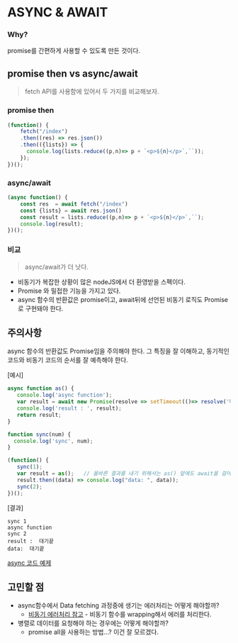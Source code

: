 # ASYNC & AWAIT

### Why?

promise를 간편하게 사용할 수 있도록 만든 것이다.



## promise then vs async/await

> fetch API를 사용함에 있어서 두 가지를 비교해보자.

### promise then

```javascript
(function() {
    fetch("/index")
    .then((res) => res.json())
    .then(({lists}) => {
      console.log(lists.reduce((p,n)=> p + `<p>${n}</p>`,``));
    });
})();
```

### async/await

```javascript
(async function() {
    const res  = await fetch("/index")
    const {lists} = await res.json()
    const result = lists.reduce((p,n)=> p + `<p>${n}</p>`,``);
    console.log(result);
})();
```

### 비교

> async/await가 더 낫다.

- 비동기가 복잡한 상황이 많은 nodeJS에서 더 환영받을 스펙이다.
- Promise 와 밀접한 기능을 가지고 있다.
- async 함수의 반환값은 promise이고, await뒤에 선언된 비동기 로직도 Promise로 구현돼야 한다.

## 주의사항

async 함수의 반환값도 Promise임을 주의해야 한다.
그 특징을 잘 이해하고, 동기적인 코드와 비동기 코드의 순서를 잘 예측해야 한다.

[예시]

```javascript
async function as() {
   console.log('async function');
   var result = await new Promise(resolve => setTimeout(()=> resolve('대기끝'),2000));
   console.log('result : ', result);
   return result;
}

function sync(num) {
  console.log('sync', num);
}

(function() {
   sync(1);
   var result = as();	// 올바른 결과를 내기 위해서는 as() 앞에도 await을 걸어줘야 한다.
   result.then((data) => console.log("data: ", data));
   sync(2);
})();
```

[결과]

~~~
sync 1
async function
sync 2
result :  대기끝
data:  대기끝
~~~

[async 코드 예제](https://github.com/crongro/javascript-async/blob/master/src/asyncAwait.js)

## 고민할 점

- async함수에서 Data fetching 과정중에 생기는 에러처리는 어떻게 해야할까?
  - [비동기 에러처리 참고](https://chaeeun037.github.io/error-handling) - 비동기 함수를 wrapping해서 에러를 처리한다.
- 병렬로 데이터를 요청해야 하는 경우에는 어떻게 해야할까?
  - promise all을 사용하는 방법...? 이건 잘 모르겠다.